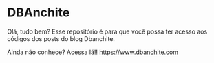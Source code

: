 # DBAnchite
Olá, tudo bem?
Esse repositório é para que você possa ter acesso aos códigos dos posts do blog Dbanchite.

Ainda não conhece? Acessa lá!!
https://www.dbanchite.com
